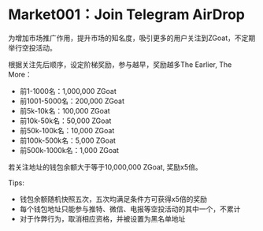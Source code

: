 # Market001：Join Telegram AirDrop

为增加市场推广作用，提升市场的知名度，吸引更多的用户关注到ZGoat，不定期举行空投活动。

根据关注先后顺序，设定阶梯奖励，参与越早，奖励越多The Earlier, The More：

* 前1-1000名：1,000,000 ZGoat
* 前1001-5000名：200,000 ZGoat
* 前5k-10k名：100,000 ZGoat
* 前10k-50k名：50,000 ZGoat
* 前50k-100k名：10,000 ZGoat
* 前100k-500k名：5,000 ZGoat
* 前500k-1000k名：1,000 ZGoat

若关注地址的钱包余额大于等于10,000,000 ZGoat, 奖励x5倍。



Tips:

* 钱包余额随机快照五次，五次均满足条件方可获得x5倍的奖励
* 每个钱包地址只能参与推特、微信、电报等空投活动的其中一个，不累计
* 对于作弊行为，取消相应资格，并被设置为黑名单地址

